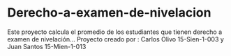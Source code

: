 # Derecho-a-examen-de-nivelacion
Este proyecto calcula el promedio de los estudiantes que  tienen derecho a examen de nivelación... Proyecto creado por : Carlos Olivo 15-Sien-1-003 y Juan Santos 15-Mien-1-013
